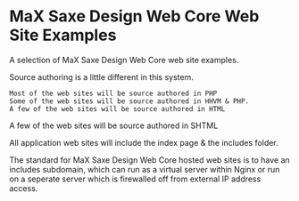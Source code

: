 # MaX Saxe Design Web Core Web Site Examples

A selection of MaX Saxe Design Web Core web site examples.

Source authoring is a little different in this system.

    Most of the web sites will be source authored in PHP
    Some of the web sites will be source authored in HHVM & PHP.
    A few of the web sites will be source authored in HTML

A few of the web sites will be source authored in SHTML

All application web sites will include the index page & the includes folder.

The standard for MaX Saxe Design Web Core hosted web sites is to have an includes subdomain, which can run as a virtual server within Nginx or run on a seperate server which is firewalled off from external IP address access.
